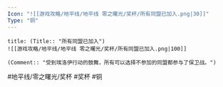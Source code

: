 ```yaml
---
Icon: "![[游戏攻略/地平线/地平线 零之曙光/奖杯/所有同盟已加入.png|30]]"
Type: "铜"
---
```

```ad-common-bronze-trophy
title: (Title:: "所有同盟已加入")
![[游戏攻略/地平线/地平线 零之曙光/奖杯/所有同盟已加入.png|100]]

(Comment:: "受到埃洛伊行动的鼓舞，所有可以选择不参加的同盟都参与了保卫战。")
```

#地平线/零之曙光/奖杯 #奖杯 #铜
